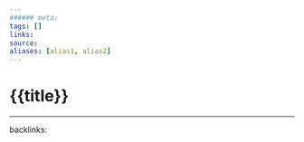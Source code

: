 ```yaml
---
###### meta:
tags: []
links:
source:
aliases: [alias1, alias2]
---
```

# {{title}}



---
backlinks: 